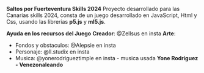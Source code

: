 **Saltos por Fuerteventura Skills 2024**
Proyecto desarrollado para las Canarias skills 2024,
consta de un juego desarrollado en JavaScript, Html y Css, usando las librerias **p5.js** y **ml5.js**.

**Ayuda en los recursos del Juego**
**Creador**: @Zellsus en insta
**Arte**: 
  - Fondos y obstaculos: @Alepsie en insta
  - Personaje: @ll.studix en insta
  - Musica: @yonerodrigueztimple en insta - musica usada **Yone Rodríguez - Venezonaleando**
